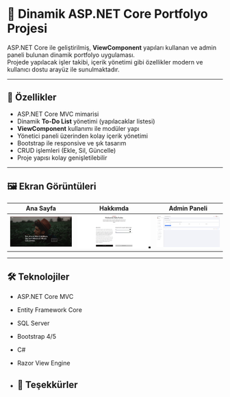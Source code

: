 # 🚀 Dinamik ASP.NET Core Portfolyo Projesi

ASP.NET Core ile geliştirilmiş, **ViewComponent** yapıları kullanan ve admin paneli bulunan dinamik portfolyo uygulaması.  
Projede yapılacak işler takibi, içerik yönetimi gibi özellikler modern ve kullanıcı dostu arayüz ile sunulmaktadır.

---

## 📌 Özellikler

- ASP.NET Core MVC mimarisi  
- Dinamik **To-Do List** yönetimi (yapılacaklar listesi)  
- **ViewComponent** kullanımı ile modüler yapı  
- Yönetici paneli üzerinden kolay içerik yönetimi  
- Bootstrap ile responsive ve şık tasarım  
- CRUD işlemleri (Ekle, Sil, Güncelle)  
- Proje yapısı kolay genişletilebilir

---

## 🖼️ Ekran Görüntüleri

| Ana Sayfa | Hakkımda | Admin Paneli |
|:---------:|:-------------:|:------------:|
| ![Ana Sayfa](ss/anasayfa.png) | ![Hakkımda](ss/hakkimda.png) | ![Admin Panel](ss/admin-paneli.png) |

---

## 🛠️ Teknolojiler

- ASP.NET Core MVC  
- Entity Framework Core  
- SQL Server  
- Bootstrap 4/5  
- C#  
- Razor View Engine

- ## 🙏 Teşekkürler
